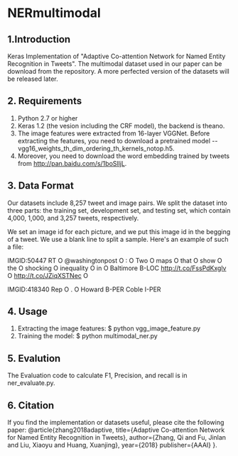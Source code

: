 # NERmultimodal
## 1.Introduction 
Keras Implementation of "Adaptive Co-attention Network for Named Entity Recognition in Tweets". The multimodal dataset used in our paper can be download from the repository. A more perfected version of the datasets will be released later. 

## 2. Requirements
1) Python 2.7 or higher
2) Keras 1.2 (the vesion including the CRF model), the backend is theano.
3) The image features were extracted from 16-layer VGGNet. Before extracting the features, you need to download a pretrained model -- vgg16_weights_th_dim_ordering_th_kernels_notop.h5.
4) Moreover, you need to download the word embedding trained by tweets from http://pan.baidu.com/s/1boSlljL. 

## 3. Data Format
Our datasets include 8,257 tweet and image pairs. We split the dataset into three parts: the training set, development set, and testing set, which contain 4,000, 1,000, and 3,257 tweets, respectively.  

We set an image id for each picture, and we put this image id in the begging of a tweet. We use a blank line to split a sample. Here's an example of such a file:

IMGID:50447
RT	O
@washingtonpost	O
:	O
Two	O
maps	O
that	O
show	O
the	O
shocking	O
inequality	O
in	O
Baltimore	B-LOC
http://t.co/FssPdKxglv	O
http://t.co/JZiqXSTNec	O

IMGID:418340
Rep	O
.	O
Howard	B-PER
Coble	I-PER

## 4. Usage
1) Extracting the image features:
	$ python vgg_image_feature.py
2) Training the model:
	$ python multimodal_ner.py

## 5. Evalution
The Evaluation code to calculate F1, Precision, and recall is in ner_evaluate.py. 

## 6. Citation
If you find the implementation or datasets useful, please cite the following paper: 
@article{zhang2018adaptive,
  title={Adaptive Co-attention Network for Named Entity Recognition in Tweets},
  author={Zhang, Qi and Fu, Jinlan and Liu, Xiaoyu and Huang, Xuanjing},
  year={2018}
  publisher={AAAI}
}.
